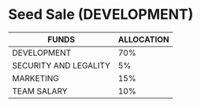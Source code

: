 # Seed Sale (DEVELOPMENT)

| FUNDS                 | ALLOCATION |
| --------------------- | ---------- |
| DEVELOPMENT           | 70%        |
| SECURITY AND LEGALITY | 5%         |
| MARKETING             | 15%        |
| TEAM SALARY           | 10%        |
